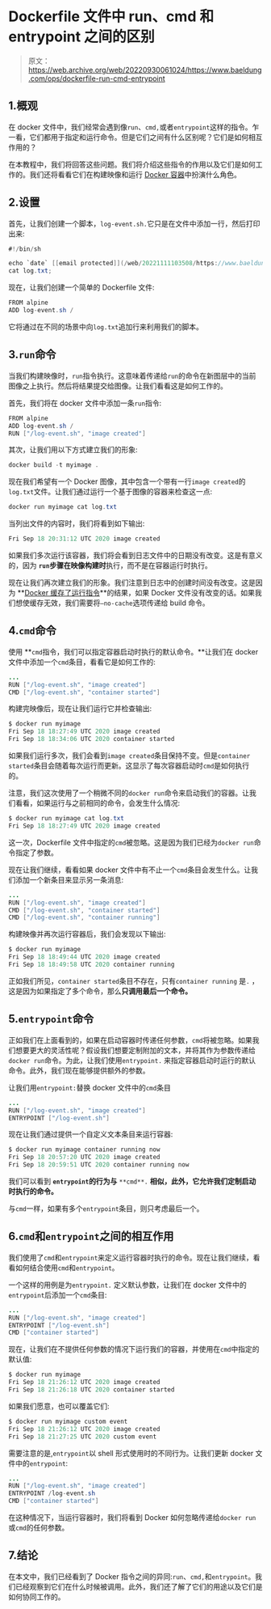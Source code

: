 # Dockerfile 文件中 run、cmd 和 entrypoint 之间的区别

> 原文：<https://web.archive.org/web/20220930061024/https://www.baeldung.com/ops/dockerfile-run-cmd-entrypoint>

## 1.概观

在 docker 文件中，我们经常会遇到像`run`、`cmd,`或者`entrypoint`这样的指令。乍一看，它们都用于指定和运行命令。但是它们之间有什么区别呢？它们是如何相互作用的？

在本教程中，我们将回答这些问题。我们将介绍这些指令的作用以及它们是如何工作的。我们还将看看它们在构建映像和运行 [Docker 容器](/web/20221111103508/https://www.baeldung.com/docker-images-vs-containers)中扮演什么角色。

## 2.设置

首先，让我们创建一个脚本，`log-event.sh.`它只是在文件中添加一行，然后打印出来:

```java
#!/bin/sh

echo `date` [[email protected]](/web/20221111103508/https://www.baeldung.com/cdn-cgi/l/email-protection) >> log.txt;
cat log.txt;
```

现在，让我们创建一个简单的 Dockerfile 文件:

```java
FROM alpine
ADD log-event.sh /
```

它将通过在不同的场景中向`log.txt`追加行来利用我们的脚本。

## 3.`run`命令

当我们构建映像时，`run`指令执行。这意味着传递给`run`的命令在新图层中的当前图像之上执行。然后将结果提交给图像。让我们看看这是如何工作的。

首先，我们将在 docker 文件中添加一条`run`指令:

```java
FROM alpine
ADD log-event.sh /
RUN ["/log-event.sh", "image created"]
```

其次，让我们用以下方式建立我们的形象:

```java
docker build -t myimage .
```

现在我们希望有一个 Docker 图像，其中包含一个带有一行`image created`的`log.txt`文件。让我们通过运行一个基于图像的容器来检查这一点:

```java
docker run myimage cat log.txt
```

当列出文件的内容时，我们将看到如下输出:

```java
Fri Sep 18 20:31:12 UTC 2020 image created
```

如果我们多次运行该容器，我们将会看到日志文件中的日期没有改变。这是有意义的，因为 **`run`步骤在映像构建时**执行，而不是在容器运行时执行。

现在让我们再次建立我们的形象。我们注意到日志中的创建时间没有改变。这是因为 **[Docker 缓存了运行指令](/web/20221111103508/https://www.baeldung.com/linux/docker-build-cache)**的结果，如果 Docker 文件没有改变的话。如果我们想使缓存无效，我们需要将`–no-cache`选项传递给 build 命令。

## 4.`cmd`命令

使用 **`cmd`指令，我们可以指定容器启动时执行的默认命令。**让我们在 docker 文件中添加一个`cmd`条目，看看它是如何工作的:

```java
...
RUN ["/log-event.sh", "image created"]
CMD ["/log-event.sh", "container started"]
```

构建完映像后，现在让我们运行它并检查输出:

```java
$ docker run myimage
Fri Sep 18 18:27:49 UTC 2020 image created
Fri Sep 18 18:34:06 UTC 2020 container started
```

如果我们运行多次，我们会看到`image created`条目保持不变。但是`container started`条目会随着每次运行而更新。这显示了每次容器启动时`cmd`是如何执行的。

注意，我们这次使用了一个稍微不同的`docker run`命令来启动我们的容器。让我们看看，如果运行与之前相同的命令，会发生什么情况:

```java
$ docker run myimage cat log.txt
Fri Sep 18 18:27:49 UTC 2020 image created
```

这一次，Dockerfile 文件中指定的`cmd`被忽略。这是因为我们已经为`docker run`命令指定了参数。

现在让我们继续，看看如果 docker 文件中有不止一个`cmd`条目会发生什么。让我们添加一个新条目来显示另一条消息:

```java
...
RUN ["/log-event.sh", "image created"]
CMD ["/log-event.sh", "container started"]
CMD ["/log-event.sh", "container running"]
```

构建映像并再次运行容器后，我们会发现以下输出:

```java
$ docker run myimage
Fri Sep 18 18:49:44 UTC 2020 image created
Fri Sep 18 18:49:58 UTC 2020 container running
```

正如我们所见，`container started`条目不存在，只有`container running` 是`.` ，这是因为如果指定了多个命令，那么**只调用最后一个命令。**

## 5.`entrypoint`命令

正如我们在上面看到的，如果在启动容器时传递任何参数，`cmd`将被忽略。如果我们想要更大的灵活性呢？假设我们想要定制附加的文本，并将其作为参数传递给`docker run`命令。为此，让我们使用`entrypoint.` 来指定容器启动时运行的默认命令。此外，我们现在能够提供额外的参数。

让我们用`entrypoint:`替换 docker 文件中的`cmd`条目

```java
...
RUN ["/log-event.sh", "image created"]
ENTRYPOINT ["/log-event.sh"]
```

现在让我们通过提供一个自定义文本条目来运行容器:

```java
$ docker run myimage container running now
Fri Sep 18 20:57:20 UTC 2020 image created
Fri Sep 18 20:59:51 UTC 2020 container running now
```

我们可以看到 **`entrypoint`的行为与** `**cmd**.` **相似，此外，它允许我们定制启动时执行的命令。**

与`cmd`一样，如果有多个`entrypoint`条目，则只考虑最后一个。

## 6.`cmd`和`entrypoint`之间的相互作用

我们使用了`cmd`和`entrypoint`来定义运行容器时执行的命令。现在让我们继续，看看如何结合使用`cmd`和`entrypoint`。

一个这样的用例是为`entrypoint.` 定义默认参数，让我们在 docker 文件中的`entrypoint`后添加一个`cmd`条目:

```java
...
RUN ["/log-event.sh", "image created"]
ENTRYPOINT ["/log-event.sh"]
CMD ["container started"]
```

现在，让我们在不提供任何参数的情况下运行我们的容器，并使用在`cmd`中指定的默认值:

```java
$ docker run myimage
Fri Sep 18 21:26:12 UTC 2020 image created
Fri Sep 18 21:26:18 UTC 2020 container started
```

如果我们愿意，也可以覆盖它们:

```java
$ docker run myimage custom event
Fri Sep 18 21:26:12 UTC 2020 image created
Fri Sep 18 21:27:25 UTC 2020 custom event
```

需要注意的是,`entrypoint`以 shell 形式使用时的不同行为。让我们更新 docker 文件中的`entrypoint`:

```java
...
RUN ["/log-event.sh", "image created"]
ENTRYPOINT /log-event.sh
CMD ["container started"]
```

在这种情况下，当运行容器时，我们将看到 Docker 如何忽略传递给`docker run` 或`cmd`的任何参数。

## 7.结论

在本文中，我们已经看到了 Docker 指令之间的异同:`run`、`cmd,`和`entrypoint`。我们已经观察到它们在什么时候被调用。此外，我们还了解了它们的用途以及它们是如何协同工作的。